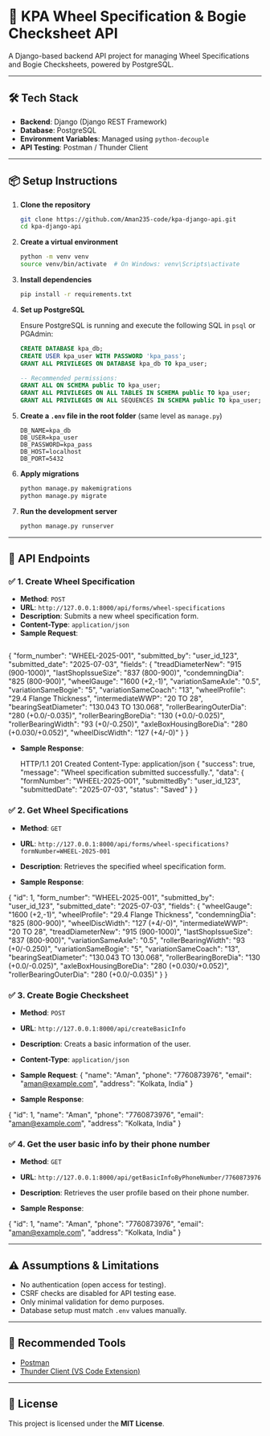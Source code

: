 # 🚆 KPA Wheel Specification & Bogie Checksheet API

A Django-based backend API project for managing Wheel Specifications and Bogie Checksheets, powered by PostgreSQL.

---

## 🛠 Tech Stack

- **Backend**: Django (Django REST Framework)
- **Database**: PostgreSQL
- **Environment Variables**: Managed using `python-decouple`
- **API Testing**: Postman / Thunder Client

---

## 📦 Setup Instructions

1. **Clone the repository**
   ```bash
   git clone https://github.com/Aman235-code/kpa-django-api.git
   cd kpa-django-api
   ```

2. **Create a virtual environment**
   ```bash
   python -m venv venv
   source venv/bin/activate  # On Windows: venv\Scripts\activate
   ```

3. **Install dependencies**
   ```bash
   pip install -r requirements.txt
   ```

4. **Set up PostgreSQL**

   Ensure PostgreSQL is running and execute the following SQL in `psql` or PGAdmin:

   ```sql
   CREATE DATABASE kpa_db;
   CREATE USER kpa_user WITH PASSWORD 'kpa_pass';
   GRANT ALL PRIVILEGES ON DATABASE kpa_db TO kpa_user;

   -- Recommended permissions:
   GRANT ALL ON SCHEMA public TO kpa_user;
   GRANT ALL PRIVILEGES ON ALL TABLES IN SCHEMA public TO kpa_user;
   GRANT ALL PRIVILEGES ON ALL SEQUENCES IN SCHEMA public TO kpa_user;
   ```

5. **Create a `.env` file in the root folder** (same level as `manage.py`)
   ```env
   DB_NAME=kpa_db
   DB_USER=kpa_user
   DB_PASSWORD=kpa_pass
   DB_HOST=localhost
   DB_PORT=5432
   ```

6. **Apply migrations**
   ```bash
   python manage.py makemigrations
   python manage.py migrate
   ```

7. **Run the development server**
   ```bash
   python manage.py runserver
   ```

---

## 🔌 API Endpoints

### ✅ 1. Create Wheel Specification
- **Method**: `POST`
- **URL**: `http://127.0.0.1:8000/api/forms/wheel-specifications`
- **Description**: Submits a new wheel specification form.
- **Content-Type**: `application/json` 
- **Sample Request**:
  ```json
 { "form_number": "WHEEL-2025-001",
  "submitted_by": "user_id_123",
  "submitted_date": "2025-07-03",
  "fields": {
    "treadDiameterNew": "915 (900-1000)",
    "lastShopIssueSize": "837 (800-900)",
    "condemningDia": "825 (800-900)",
    "wheelGauge": "1600 (+2,-1)",
    "variationSameAxle": "0.5",
    "variationSameBogie": "5",
    "variationSameCoach": "13",
    "wheelProfile": "29.4 Flange Thickness",
    "intermediateWWP": "20 TO 28",
    "bearingSeatDiameter": "130.043 TO 130.068",
    "rollerBearingOuterDia": "280 (+0.0/-0.035)",
    "rollerBearingBoreDia": "130 (+0.0/-0.025)",
    "rollerBearingWidth": "93 (+0/-0.250)",
    "axleBoxHousingBoreDia": "280 (+0.030/+0.052)",
    "wheelDiscWidth": "127 (+4/-0)"
  }
}


- **Sample Response**:

  HTTP/1.1 201 Created
  Content-Type: application/json
  {
  "success": true,
  "message": "Wheel specification submitted successfully.",
  "data": {
    "formNumber": "WHEEL-2025-001",
    "submittedBy": "user_id_123",
    "submittedDate": "2025-07-03",
    "status": "Saved"
  }
}


### ✅ 2. Get Wheel Specifications
- **Method**: `GET`
- **URL**: `http://127.0.0.1:8000/api/forms/wheel-specifications?formNumber=WHEEL-2025-001`
- **Description**: Retrieves the specified wheel specification form.


- **Sample Response**:

 {
  "id": 1,
  "form_number": "WHEEL-2025-001",
  "submitted_by": "user_id_123",
  "submitted_date": "2025-07-03",
  "fields": {
    "wheelGauge": "1600 (+2,-1)",
    "wheelProfile": "29.4 Flange Thickness",
    "condemningDia": "825 (800-900)",
    "wheelDiscWidth": "127 (+4/-0)",
    "intermediateWWP": "20 TO 28",
    "treadDiameterNew": "915 (900-1000)",
    "lastShopIssueSize": "837 (800-900)",
    "variationSameAxle": "0.5",
    "rollerBearingWidth": "93 (+0/-0.250)",
    "variationSameBogie": "5",
    "variationSameCoach": "13",
    "bearingSeatDiameter": "130.043 TO 130.068",
    "rollerBearingBoreDia": "130 (+0.0/-0.025)",
    "axleBoxHousingBoreDia": "280 (+0.030/+0.052)",
    "rollerBearingOuterDia": "280 (+0.0/-0.035)"
  }
}



### ✅ 3. Create Bogie Checksheet
- **Method**: `POST`
- **URL**: `http://127.0.0.1:8000/api/createBasicInfo`
- **Description**: Creats a basic information of the user.
- **Content-Type**: `application/json` 


- **Sample Request**:
 {
  "name": "Aman",
  "phone": "7760873976",
  "email": "aman@example.com",
  "address": "Kolkata, India"
}

- **Sample Response**:

 {
  "id": 1,
  "name": "Aman",
  "phone": "7760873976",
  "email": "aman@example.com",
  "address": "Kolkata, India"
}

### ✅ 4. Get the user basic info by their phone number
- **Method**: `GET`
- **URL**: `http://127.0.0.1:8000/api/getBasicInfoByPhoneNumber/7760873976`
- **Description**: Retrieves the user profile based on their phone number.

- **Sample Response**:

 {
  "id": 1,
  "name": "Aman",
  "phone": "7760873976",
  "email": "aman@example.com",
  "address": "Kolkata, India"
}

---

## ⚠️ Assumptions & Limitations

- No authentication (open access for testing).
- CSRF checks are disabled for API testing ease.
- Only minimal validation for demo purposes.
- Database setup must match `.env` values manually.

---

## 🧪 Recommended Tools

- [Postman](https://www.postman.com/)
- [Thunder Client (VS Code Extension)](https://www.thunderclient.com/)

---

## 📄 License

This project is licensed under the **MIT License**.
